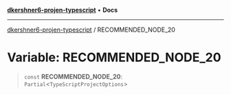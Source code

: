 [**dkershner6-projen-typescript**](../README.md) • **Docs**

***

[dkershner6-projen-typescript](../globals.md) / RECOMMENDED\_NODE\_20

# Variable: RECOMMENDED\_NODE\_20

> `const` **RECOMMENDED\_NODE\_20**: `Partial`\<`TypeScriptProjectOptions`\>
